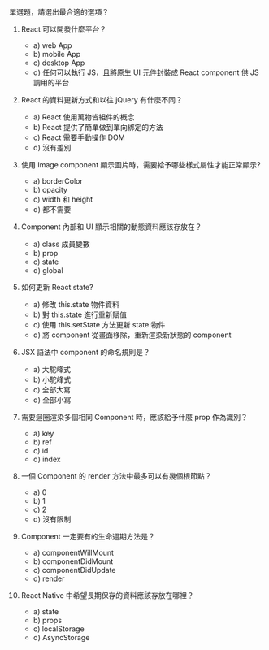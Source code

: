 單選題，請選出最合適的選項？

1.  React 可以開發什麼平台？

    - a) web App
    - b) mobile App
    - c) desktop App
    - d) 任何可以執行 JS，且將原生 UI 元件封裝成 React component 供 JS 調用的平台

2.  React 的資料更新方式和以往 jQuery 有什麼不同？

    - a) React 使用萬物皆組件的概念
    - b) React 提供了簡單做到單向綁定的方法
    - c) React 需要手動操作 DOM
    - d) 沒有差別

3.  使用 Image component 顯示圖片時，需要給予哪些樣式屬性才能正常顯示?

    - a) borderColor
    - b) opacity
    - c) width 和 height
    - d) 都不需要

4.  Component 內部和 UI 顯示相關的動態資料應該存放在？

    - a) class 成員變數
    - b) prop
    - c) state
    - d) global

5.  如何更新 React state?

    - a) 修改 this.state 物件資料
    - b) 對 this.state 進行重新賦值
    - c) 使用 this.setState 方法更新 state 物件
    - d) 將 component 從畫面移除，重新渲染新狀態的 component

6.  JSX 語法中 component 的命名規則是？

    - a) 大駝峰式
    - b) 小駝峰式
    - c) 全部大寫
    - d) 全部小寫

7.  需要迴圈渲染多個相同 Component 時，應該給予什麼 prop 作為識別？

    - a) key
    - b) ref
    - c) id
    - d) index

8.  一個 Component 的 render 方法中最多可以有幾個根節點？

    - a) 0
    - b) 1
    - c) 2
    - d) 沒有限制

9.  Component 一定要有的生命週期方法是？

    - a) componentWillMount
    - b) componentDidMount
    - c) componentDidUpdate
    - d) render

10. React Native 中希望長期保存的資料應該存放在哪裡？

    - a) state
    - b) props
    - c) localStorage
    - d) AsyncStorage

